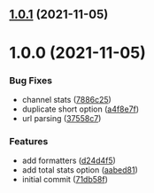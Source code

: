 ## [1.0.1](https://github.com/sinedied/ystats/compare/1.0.0...1.0.1) (2021-11-05)

# 1.0.0 (2021-11-05)


### Bug Fixes

* channel stats ([7886c25](https://github.com/sinedied/ystats/commit/7886c25d4a156fdceef46e14c0f11114974cb589))
* duplicate short option ([a4f8e7f](https://github.com/sinedied/ystats/commit/a4f8e7f4f3c2e66d97f513bfe0ffb11b09dc7128))
* url parsing ([37558c7](https://github.com/sinedied/ystats/commit/37558c7e1c5b494dbc353435ced22d324e91e22c))


### Features

* add formatters ([d24d4f5](https://github.com/sinedied/ystats/commit/d24d4f5724a6d19a5545987e33dbfdf25ae2deef))
* add total stats option ([aabed81](https://github.com/sinedied/ystats/commit/aabed8188d49d03bb4c67cc8c8175693d534f867))
* initial commit ([71db58f](https://github.com/sinedied/ystats/commit/71db58f295fd840c5d018f2fa48f222d82bca06a))
